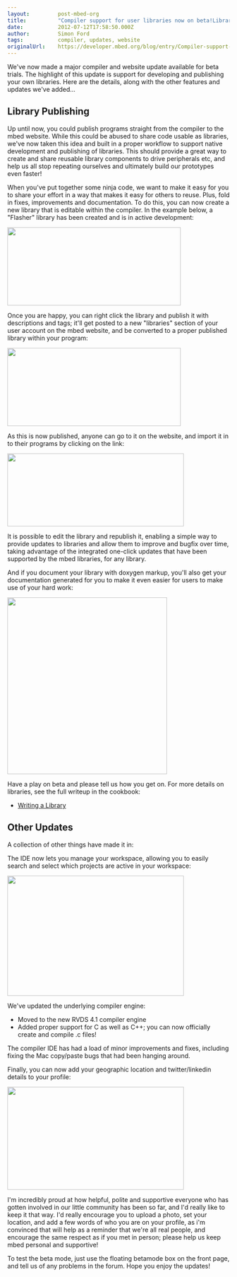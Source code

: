 ```yaml
---
layout:         post-mbed-org
title:          "Compiler support for user libraries now on beta!Library PublishingOther Updates"
date:           2012-07-12T17:58:50.000Z
author:         Simon Ford
tags:           compiler, updates, website
originalUrl:    https://developer.mbed.org/blog/entry/Compiler-support-for-user-libraries-now2/
---
```


<p>
  We've now made a major compiler and website update available for
  beta trials. The highlight of this update is support for
  developing and publishing your own libraries. Here are the
  details, along with the other features and updates we've added...
</p>
<h2>
  Library Publishing
</h2>
<p>
  Up until now, you could publish programs straight from the
  compiler to the mbed website. While this could be abused to share
  code usable as libraries, we've now taken this idea and built in
  a proper workflow to support native development and publishing of
  libraries.&nbsp;This should provide a great way to create and
  share reusable library components to drive peripherals etc, and
  help us all stop repeating ourselves and ultimately build our
  prototypes even faster!
</p>
<p>
  When you've put together some ninja code, we want to make it easy
  for you to share your effort in a way that makes it easy for
  others to reuse. Plus, fold in fixes, improvements and
  documentation. To do this, you can now create a new library that
  is editable within the compiler. In the example below, a
  "Flasher" library has been created and is in active development:
</p>
<p>
  <img alt="" height="177" src=
  "http://mbed.org/media/uploads/simon/library-tutorial-02.png"
  width="393">
</p>
<p>
  Once you are happy, you can right click the library and publish
  it with descriptions and tags; it'll get posted to a new
  "libraries" section of your user account on the mbed website, and
  be converted to a proper published library within your program:
</p>
<p>
  <img alt="" height="177" src=
  "http://mbed.org/media/uploads/simon/library-tutorial-04.png"
  width="393">
</p>
<p>
  As this is now published, anyone can go to it on the website, and
  import it in to their programs by clicking on the link:
</p>
<p>
  <img alt="" height="165" src=
  "http://mbed.org/media/uploads/simon/_scaled_servo-lib01.png"
  width="400">
</p>
<p>
  It is possible to edit the library and republish it, enabling a
  simple way to provide updates to libraries and allow them to
  improve and bugfix over time, taking advantage of the integrated
  one-click updates that have been supported by the mbed libraries,
  for any library.
</p>
<p>
  And if you document your library with doxygen markup, you'll also
  get your documentation generated for you to make it even easier
  for users to make use of your hard work:
</p>
<p>
  <img alt="" height="400" src=
  "http://mbed.org/media/uploads/simon/_scaled_servo-lib02.png"
  width="362">
</p>
<p>
  Have a play on beta and please tell us how you get on. For more
  details on libraries, see the full writeup in the cookbook:
</p>
<ul>
  <li>
    <a href="http://mbed.org/cookbook/Writing-a-Library">Writing a
    Library</a>
  </li>
</ul>
<h2>
  Other Updates
</h2>
<p>
  A collection of other things have made it in:
</p>
<p>
  The IDE now lets you manage your workspace, allowing you to
  easily search and select which projects are active in your
  workspace:
</p>
<p>
  <img alt="" height="272" src=
  "http://mbed.org/media/uploads/simon/_scaled_workspace.png"
  width="400">
</p>
<p>
  We've updated the underlying compiler engine:
</p>
<ul>
  <li>Moved to the new RVDS 4.1 compiler engine
  </li>
  <li>Added proper support for C as well as C++; you can now
  officially create and compile .c files!
  </li>
</ul>
<p>
  The compiler IDE has had a load of minor improvements and fixes,
  including fixing the Mac copy/paste bugs that had been hanging
  around.
</p>
<p>
  Finally, you can now add your geographic location and
  twitter/linkedin details to your profile:
</p>
<p>
  <img alt="" height="233" src=
  "http://mbed.org/media/uploads/simon/_scaled_profile.png" width=
  "400">
</p>
<p>
  I'm incredibly proud at how helpful, polite and supportive
  everyone who has gotten involved in our little community has been
  so far, and I'd really like to keep it that way. I'd really
  encourage you to&nbsp;upload a photo, set your location, and add
  a few words of who you are on your profile, as i'm convinced that
  will help as a reminder that we're all real people, and encourage
  the same respect as if you met in person; please help us keep
  mbed personal and supportive!
</p>
<p>
  To test the beta mode, just use the floating betamode box on the
  front page, and tell us of any problems in the forum. Hope you
  enjoy the updates!
</p>

